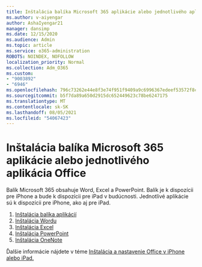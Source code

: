 ```yaml
---
title: Inštalácia balíka Microsoft 365 aplikácie alebo jednotlivého aplikácia Office
ms.author: v-aiyengar
author: AshaIyengar21
manager: dansimp
ms.date: 12/15/2020
ms.audience: Admin
ms.topic: article
ms.service: o365-administration
ROBOTS: NOINDEX, NOFOLLOW
localization_priority: Normal
ms.collection: Adm_O365
ms.custom:
- "9003892"
- "6946"
ms.openlocfilehash: 796c73262e44e8f3e74f951f9409a9c6996367edeef53572f8caf6bbb56adf47
ms.sourcegitcommit: b5f7da89a650d2915dc652449623c78be6247175
ms.translationtype: MT
ms.contentlocale: sk-SK
ms.lasthandoff: 08/05/2021
ms.locfileid: "54067423"
---
```

# <a name="install-the-microsoft-365-app-bundle-or-an-individual-office-app"></a>Inštalácia balíka Microsoft 365 aplikácie alebo jednotlivého aplikácia Office

Balík Microsoft 365 obsahuje Word, Excel a PowerPoint. Balík je k dispozícii pre iPhone a bude k dispozícii pre iPad v budúcnosti. Jednotlivé aplikácie sú k dispozícii pre iPhone, ako aj pre iPad.

1. [Inštalácia balíka aplikácií](https://go.microsoft.com/fwlink/?linkid=2136762)
1. [Inštalácia Wordu](https://go.microsoft.com/fwlink/?linkid=2136974)
1. [Inštalácia Excel](https://go.microsoft.com/fwlink/?linkid=2136975)
1. [Inštalácia PowerPoint](https://go.microsoft.com/fwlink/?linkid=2136882)
1. [Inštalácia OneNote](https://go.microsoft.com/fwlink/?linkid=2136883)

Ďalšie informácie nájdete v téme [Inštalácia a nastavenie Office v iPhone alebo iPad.](https://go.microsoft.com/fwlink/?linkid=2135560)

